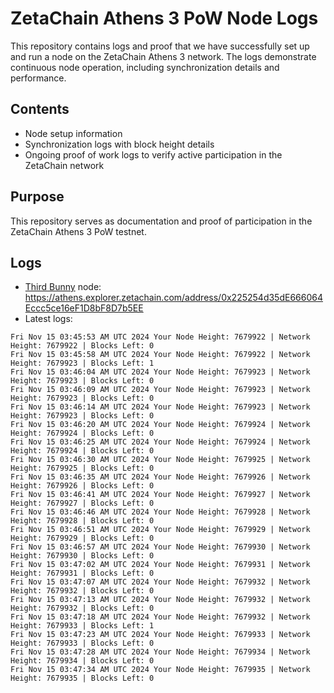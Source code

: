# ZetaChain Athens 3 PoW Node Logs
This repository contains logs and proof that we have successfully set up and run a node on the ZetaChain Athens 3 network. The logs demonstrate continuous node operation, including synchronization details and performance.

## Contents
- Node setup information
- Synchronization logs with block height details
- Ongoing proof of work logs to verify active participation in the ZetaChain network

## Purpose
This repository serves as documentation and proof of participation in the ZetaChain Athens 3 PoW testnet.

## Logs

- [Third Bunny](https://thirdbunny.xyz/) node: https://athens.explorer.zetachain.com/address/0x225254d35dE666064Eccc5ce16eF1D8bF8D7b5EE
- Latest logs:
```
Fri Nov 15 03:45:53 AM UTC 2024 Your Node Height: 7679922 | Network Height: 7679922 | Blocks Left: 0
Fri Nov 15 03:45:58 AM UTC 2024 Your Node Height: 7679922 | Network Height: 7679923 | Blocks Left: 1
Fri Nov 15 03:46:04 AM UTC 2024 Your Node Height: 7679923 | Network Height: 7679923 | Blocks Left: 0
Fri Nov 15 03:46:09 AM UTC 2024 Your Node Height: 7679923 | Network Height: 7679923 | Blocks Left: 0
Fri Nov 15 03:46:14 AM UTC 2024 Your Node Height: 7679923 | Network Height: 7679923 | Blocks Left: 0
Fri Nov 15 03:46:20 AM UTC 2024 Your Node Height: 7679924 | Network Height: 7679924 | Blocks Left: 0
Fri Nov 15 03:46:25 AM UTC 2024 Your Node Height: 7679924 | Network Height: 7679924 | Blocks Left: 0
Fri Nov 15 03:46:30 AM UTC 2024 Your Node Height: 7679925 | Network Height: 7679925 | Blocks Left: 0
Fri Nov 15 03:46:35 AM UTC 2024 Your Node Height: 7679926 | Network Height: 7679926 | Blocks Left: 0
Fri Nov 15 03:46:41 AM UTC 2024 Your Node Height: 7679927 | Network Height: 7679927 | Blocks Left: 0
Fri Nov 15 03:46:46 AM UTC 2024 Your Node Height: 7679928 | Network Height: 7679928 | Blocks Left: 0
Fri Nov 15 03:46:51 AM UTC 2024 Your Node Height: 7679929 | Network Height: 7679929 | Blocks Left: 0
Fri Nov 15 03:46:57 AM UTC 2024 Your Node Height: 7679930 | Network Height: 7679930 | Blocks Left: 0
Fri Nov 15 03:47:02 AM UTC 2024 Your Node Height: 7679931 | Network Height: 7679931 | Blocks Left: 0
Fri Nov 15 03:47:07 AM UTC 2024 Your Node Height: 7679932 | Network Height: 7679932 | Blocks Left: 0
Fri Nov 15 03:47:13 AM UTC 2024 Your Node Height: 7679932 | Network Height: 7679932 | Blocks Left: 0
Fri Nov 15 03:47:18 AM UTC 2024 Your Node Height: 7679932 | Network Height: 7679933 | Blocks Left: 1
Fri Nov 15 03:47:23 AM UTC 2024 Your Node Height: 7679933 | Network Height: 7679933 | Blocks Left: 0
Fri Nov 15 03:47:28 AM UTC 2024 Your Node Height: 7679934 | Network Height: 7679934 | Blocks Left: 0
Fri Nov 15 03:47:34 AM UTC 2024 Your Node Height: 7679935 | Network Height: 7679935 | Blocks Left: 0
```
